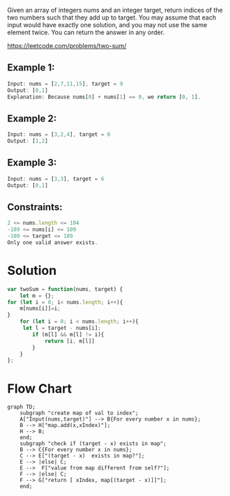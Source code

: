 Given an array of integers nums and an integer target, return indices of the two numbers such that they add up to target. You may assume that each input would have exactly one solution, and you may not use the same element twice. You can return the answer in any order.

https://leetcode.com/problems/two-sum/

## Example 1:

``` js
Input: nums = [2,7,11,15], target = 9
Output: [0,1]
Explanation: Because nums[0] + nums[1] == 9, we return [0, 1].
```

## Example 2:
``` js
Input: nums = [3,2,4], target = 6
Output: [1,2]
```

## Example 3:
``` js
Input: nums = [3,3], target = 6
Output: [0,1]
```
 

## Constraints:
``` js
2 <= nums.length <= 104
-109 <= nums[i] <= 109
-109 <= target <= 109
Only one valid answer exists.
```

# Solution
``` js
var twoSum = function(nums, target) {
    let m = {};
for (let i = 0; i< nums.length; i++){
    m[nums[i]]=i;
}    
    for (let i = 0; i < nums.length; i++){
     let l = target - nums[i];
        if (m[l] && m[l] != i){
            return [i, m[l]]
        }
    }
};
```
# Flow Chart

```mermaid 
graph TD;
    subgraph "create map of val to index";
    A["Input(nums,target)"] --> B{For every number x in nums};
    B --> H["map.add(x,xIndex)"];
    H --> B;
    end;
    subgraph "check if (target - x) exists in map";
    B --> C{For every number x in nums};
    C --> E["(target - x)  exists in map?"];
    E --> |else| C;
    E -->  F["value from map different from self?"];
    F --> |else| C;
    F --> G["return [ xIndex, map[(target - x)]]"];
    end;
```